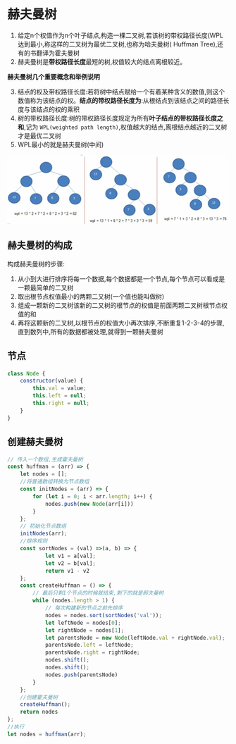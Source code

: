 # 赫夫曼树

1. 给定n个权值作为n个叶子结点,构造一棵二叉树,若该树的带权路径长度(WPL达到最小,称这样的二叉树为最优二叉树,也称为哈夫曼树( Huffman Tree),还有的书翻译为霍夫曼树
2. 赫夫曼树是**带权路径长度**最短的树,权值较大的结点离根较近。

**赫夫曼树几个重要概念和举例说明**

3. 结点的权及带权路径长度:若将树中结点赋给一个有着某种含义的数值,则这个数值称为该结点的权。**结点的带权路径长度为**:从根结点到该结点之间的路径长度与该结点的权的乘积
4. 树的带权路径长度:树的带权路径长度规定为所有**叶子结点的带权路径长度之和**,记为 `WPL(weighted path length)`,权值越大的结点,离根结点越近的二叉树才是最优二叉树
5. WPL最小的就是赫夫曼树(中间)



![赫夫曼树](/public/assets/img/dataStructure/1583310280171.png)

## 赫夫曼树的构成

构成赫夫曼树的步骤:

1. 从小到大进行排序将每一个数据,每个数据都是一个节点,每个节点可以看成是一颗最简单的二叉树
2. 取出根节点权值最小的两颗二又树(一个值也能叫做树)
3. 组成一颗新的二叉树该新的二又树的根节点的权值是前面两颗二叉树根节点权值的和
4. 再将这颗新的二叉树,以根节点的权值大小再次排序,不断重复1-2-3-4的步骤,直到数列中,所有的数据都被处理,就得到一颗赫夫曼树

## 节点

```javascript
class Node {
    constructor(value) {
        this.val = value;
        this.left = null;
        this.right = null;
    }
}
```

## 创建赫夫曼树

```javascript
// 传入一个数组,生成霍夫曼树
const huffman = (arr) => {
    let nodes = [];
    //将普通数组转换为节点数组
    const initNodes = (arr) => {
        for (let i = 0; i < arr.length; i++) {
            nodes.push(new Node(arr[i]))
        }
    };
    // 初始化节点数组
    initNodes(arr);
    //排序规则
    const sortNodes = (val) =>(a, b) => {
            let v1 = a[val];
            let v2 = b[val];
            return v1 - v2
    };
    const createHuffman = () => {
        // 最后只剩1个节点的时候就结束,剩下的就是郝夫曼树
        while (nodes.length > 1) {
            // 每次构建新的节点之前先排序
            nodes = nodes.sort(sortNodes('val'));
            let leftNode = nodes[0];
            let rightNode = nodes[1];
            let parentsNode = new Node(leftNode.val + rightNode.val);
            parentsNode.left = leftNode;
            parentsNode.right = rightNode;
            nodes.shift();
            nodes.shift();
            nodes.push(parentsNode)
        }
    };
    //创建霍夫曼树
    createHuffman();
    return nodes
};
//执行
let nodes = huffman(arr);
```

